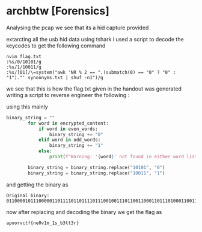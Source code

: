 # archbtw [Forensics]

Analysing the pcap we see that its a hid capture provided

extarcting all the usb hid data using tshark i used a script to decode the keycodes to get the following command 

```
nvim flag.txt
:%s/0/10101/g
:%s/1/10011/g
:%s/[01]/\=system("awk 'NR % 2 == ".(submatch(0) == "0" ? "0" : "1")."' synoonyms.txt | shuf -n1")/g
```

we see that this is how the flag.txt given in the handout was generated writing a script to reverse engineer the following :

using this mainly
```py
binary_string = ""
        for word in encrypted_content:
            if word in even_words:
                binary_string += "0"
            elif word in odd_words:
                binary_string += "1"
            else:
                print(f"Warning: '{word}' not found in either word list.")

        binary_string = binary_string.replace("10101", "0")
        binary_string = binary_string.replace("10011", "1")
```
and getting the binary as 
```
Original binary:
011000010111000001101111011011110111001001110110011000110111010001100110011110110110111001100101001100000111011000110001011011010101111100110001011100110101111101100010001100110111010001110100001100110111001001111101
```

now after replacing and decoding the binary we get the flag as 

```
apoorvctf{ne0v1m_1s_b3tt3r}
```